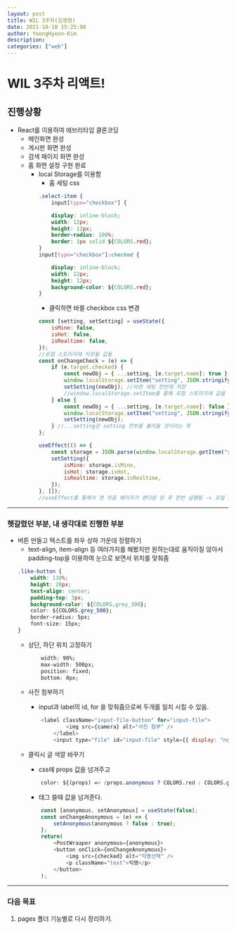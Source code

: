 ```yaml
---
layout: post
title: WIL 3주차(김영현)
date: 2021-10-10 15:25:00
author: YeongHyeon-Kim
description:
categories: ["web"]
---
```


# WIL 3주차 리액트!

## 진행상황

-   React를 이용하여 에브리타임 클론코딩
    -   메인화면 완성
    -   게시판 화면 완성
    -   검색 페이지 화면 완성
    -   홈 화면 설정 구현 완료
        -   local Storage를 이용함
            -   홈 세팅 css
            ```css
            .select-item {
                input[type="checkbox"] {

                display: inline-block;
                width: 12px;
                height: 12px;
                border-radius: 100%;
                border: 1px solid ${COLORS.red};
            }
            input[type="checkbox"]:checked {

                display: inline-block;
                width: 12px;
                height: 12px;
                background-color: ${COLORS.red};
            }
            ```
            -   클릭하면 바뀔 checkbox css 변경
            ```javascript
            const [setting, setSetting] = useState({
                isMine: false,
                isHot: false,
                isRealtime: false,
            });
            //로컬 스토리지에 저장될 값들
            const onChangeCheck = (e) => {
                if (e.target.checked) {
                    const newObj = { ...setting, [e.target.name]: true };
                    window.localStorage.setItem("setting", JSON.stringify(newObj));
                    setSetting(newObj); //바뀐 세팅 한번에 저장
                    //window.localStorage.setItem를 통해 로컬 스토리지에 값을 저장
                } else {
                    const newObj = { ...setting, [e.target.name]: false };
                    window.localStorage.setItem("setting", JSON.stringify(newObj));
                    setSetting(newObj);
                } //...setting은 setting 전부를 불러올 것이라는 뜻
            };

            useEffect(() => {
                const storage = JSON.parse(window.localStorage.getItem("setting"));
                setSetting({
                    isMine: storage.isMine,
                    isHot: storage.isHot,
                    isRealtime: storage.isRealtime,
                });
            }, []);
            //useEffect를 통해서 맨 처음 페이지가 랜더링 된 후 한번 실행됨 -> 로컬 스토리지에서 현재 값을 가져옴.
            ```

<hr>

### 헷갈렸던 부분, 내 생각대로 진행한 부분

- 버튼 만들고 텍스트를 좌우 상하 가운데 정렬하기
    -   text-align, item-align 등 여러가지를 해봤지만 원하는대로 움직이질 않아서padding-top을 이용하여 눈으로 보면서 위치를 맞춰줌
    ```css
    .like-button {
        width: 130%;
        height: 20px;
        text-align: center;
        padding-top: 3px;
        background-color: ${COLORS.grey_300};
        color: ${COLORS.grey_500};
        border-radius: 5px;
        font-size: 15px;
    }
    ```
    -   상단, 하단 위치 고정하기 
        ```css
            width: 90%;
            max-width: 500px;
            position: fixed;
            bottom: 0px;
        ```
    
    -   사진 첨부하기
        -   input과 label의 id, for 을 맞춰줌으로써 두개를 일치 시킬 수 있음.
        ```javascript
            <label className="input-file-button" for="input-file">
                    <img src={camera} alt="사진 첨부" />
                </label>
                <input type="file" id="input-file" style={{ display: "none" }} />
        ```
    
    - 클릭시 글 색깔 바꾸기
        - css에 props 값을 넘겨주고 
        ```css
            color: ${(props) => (props.anonymous ? COLORS.red : COLORS.grey_text)};
        ```
        - 태그 쓸때 값을 넘겨준다.
        ```javascript
            const [anonymous, setAnonymous] = useState(false);
            const onChangeAnonymous = (e) => {
                setAnonymous(anonymous ? false : true);
            };
            return(
                <PostWraaper anonymous={anonymous}>
                <button onClick={onChangeAnonymous}>
                    <img src={checked} alt="익명선택" />
                    <p className="text">익명</p>
                </button>
            );
        ```
---

### 다음 목표
1. pages 폴더 기능별로 다시 정리하기.
